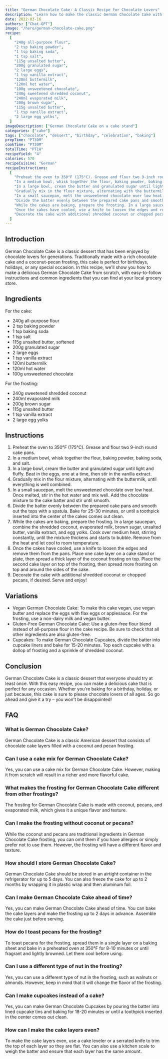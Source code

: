 ```yaml
---
title: "German Chocolate Cake: A Classic Recipe for Chocolate Lovers"
description: "Learn how to make the classic German Chocolate Cake with this easy-to-follow recipe. Perfect for chocolate lovers and special occasions!"
date: 2022-03-16
authors: ["Chat-GPT"]
image: "/hero/german-chocolate-cake.png"
recipe:
  [
    "240g all-purpose flour",
    "2 tsp baking powder",
    "1 tsp baking soda",
    "1 tsp salt",
    "115g unsalted butter",
    "200g granulated sugar",
    "2 large eggs",
    "1 tsp vanilla extract",
    "120ml buttermilk",
    "120ml hot water",
    "100g unsweetened chocolate",
    "240g sweetened shredded coconut",
    "240ml evaporated milk",
    "200g brown sugar",
    "115g unsalted butter",
    "1 tsp vanilla extract",
    "2 large egg yolks",
  ]
imageDescription: ["German Chocolate Cake on a cake stand"]
categories: ["cake"]
tags: ["chocolate", "dessert", "birthday", "celebration", "baking"]
prepTime: "PT30M"
cookTime: "PT30M"
totalTime: "PT1H"
recipeYield: "4"
calories: 570
recipeCuisine: "German"
recipeInstructions:
  [
    "Preheat the oven to 350°F (175°C). Grease and flour two 9-inch round cake pans.",
    "In a medium bowl, whisk together the flour, baking powder, baking soda, and salt.",
    "In a large bowl, cream the butter and granulated sugar until light and fluffy. Beat in the eggs, one at a time, then stir in the vanilla extract.",
    "Gradually mix in the flour mixture, alternating with the buttermilk, until everything is well combined.",
    "In a small saucepan, melt the unsweetened chocolate over low heat. Once melted, stir in the hot water and mix well. Add the chocolate mixture to the cake batter and stir until smooth.",
    "Divide the batter evenly between the prepared cake pans and smooth out the tops with a spatula. Bake for 25-30 minutes, or until a toothpick inserted into the center of the cakes comes out clean.",
    "While the cakes are baking, prepare the frosting. In a large saucepan, combine the shredded coconut, evaporated milk, brown sugar, unsalted butter, vanilla extract, and egg yolks. Cook over medium heat, stirring constantly, until the mixture thickens and starts to bubble. Remove from the heat and let cool to room temperature.",
    "Once the cakes have cooled, use a knife to loosen the edges and remove them from the pans. Place one cake layer on a cake stand or plate, then spread a thick layer of the coconut frosting on top. Place the second cake layer on top of the frosting, then spread more frosting on top and around the sides of the cake.",
    "Decorate the cake with additional shredded coconut or chopped pecans, if desired. Serve and enjoy!",
  ]
---
```


## Introduction

German Chocolate Cake is a classic dessert that has been enjoyed by chocolate lovers for generations. Traditionally made with a rich chocolate cake and a coconut-pecan frosting, this cake is perfect for birthdays, holidays, or any special occasion. In this recipe, we'll show you how to make a delicious German Chocolate Cake from scratch, with easy-to-follow instructions and common ingredients that you can find at your local grocery store.

## Ingredients

For the cake:

- 240g all-purpose flour
- 2 tsp baking powder
- 1 tsp baking soda
- 1 tsp salt
- 115g unsalted butter, softened
- 200g granulated sugar
- 2 large eggs
- 1 tsp vanilla extract
- 120ml buttermilk
- 120ml hot water
- 100g unsweetened chocolate

For the frosting:

- 240g sweetened shredded coconut
- 240ml evaporated milk
- 200g brown sugar
- 115g unsalted butter
- 1 tsp vanilla extract
- 2 large egg yolks

## Instructions

1. Preheat the oven to 350°F (175°C). Grease and flour two 9-inch round cake pans.
2. In a medium bowl, whisk together the flour, baking powder, baking soda, and salt.
3. In a large bowl, cream the butter and granulated sugar until light and fluffy. Beat in the eggs, one at a time, then stir in the vanilla extract.
4. Gradually mix in the flour mixture, alternating with the buttermilk, until everything is well combined.
5. In a small saucepan, melt the unsweetened chocolate over low heat. Once melted, stir in the hot water and mix well. Add the chocolate mixture to the cake batter and stir until smooth.
6. Divide the batter evenly between the prepared cake pans and smooth out the tops with a spatula. Bake for 25-30 minutes, or until a toothpick inserted into the center of the cakes comes out clean.
7. While the cakes are baking, prepare the frosting. In a large saucepan, combine the shredded coconut, evaporated milk, brown sugar, unsalted butter, vanilla extract, and egg yolks. Cook over medium heat, stirring constantly, until the mixture thickens and starts to bubble. Remove from the heat and let cool to room temperature.
8. Once the cakes have cooled, use a knife to loosen the edges and remove them from the pans. Place one cake layer on a cake stand or plate, then spread a thick layer of the coconut frosting on top. Place the second cake layer on top of the frosting, then spread more frosting on top and around the sides of the cake.
9. Decorate the cake with additional shredded coconut or chopped pecans, if desired. Serve and enjoy!

## Variations

- Vegan German Chocolate Cake: To make this cake vegan, use vegan butter and replace the eggs with flax eggs or applesauce. For the frosting, use a non-dairy milk and vegan butter.
- Gluten-Free German Chocolate Cake: Use a gluten-free flour blend instead of all-purpose flour in the cake recipe. Be sure to check that all other ingredients are also gluten-free.
- Cupcakes: To make German Chocolate Cupcakes, divide the batter into cupcake liners and bake for 15-20 minutes. Top each cupcake with a dollop of frosting and a sprinkle of shredded coconut.

## Conclusion

German Chocolate Cake is a classic dessert that everyone should try at least once. With this easy recipe, you can make a delicious cake that is perfect for any occasion. Whether you're baking for a birthday, holiday, or just because, this cake is sure to please chocolate lovers of all ages. So go ahead and give it a try – you won't be disappointed!

## FAQ

### What is German Chocolate Cake?

German Chocolate Cake is a classic American dessert that consists of chocolate cake layers filled with a coconut and pecan frosting.

### Can I use a cake mix for German Chocolate Cake?

Yes, you can use a cake mix for German Chocolate Cake. However, making it from scratch will result in a richer and more flavorful cake.

### What makes the frosting for German Chocolate Cake different from other frostings?

The frosting for German Chocolate Cake is made with coconut, pecans, and evaporated milk, which gives it a unique flavor and texture.

### Can I make the frosting without coconut or pecans?

While the coconut and pecans are traditional ingredients in German Chocolate Cake frosting, you can omit them if you have allergies or simply prefer not to use them. However, the frosting will have a different flavor and texture.

### How should I store German Chocolate Cake?

German Chocolate Cake should be stored in an airtight container in the refrigerator for up to 5 days. You can also freeze the cake for up to 2 months by wrapping it in plastic wrap and then aluminum foil.

### Can I make German Chocolate Cake ahead of time?

Yes, you can make German Chocolate Cake ahead of time. You can bake the cake layers and make the frosting up to 2 days in advance. Assemble the cake just before serving.

### How do I toast pecans for the frosting?

To toast pecans for the frosting, spread them in a single layer on a baking sheet and bake in a preheated oven at 350°F for 8-10 minutes or until fragrant and lightly browned. Let them cool before using.

### Can I use a different type of nut in the frosting?

Yes, you can use a different type of nut in the frosting, such as walnuts or almonds. However, keep in mind that it will change the flavor of the frosting.

### Can I make cupcakes instead of a cake?

Yes, you can make German Chocolate Cupcakes by pouring the batter into lined cupcake tins and baking for 18-20 minutes or until a toothpick inserted in the center comes out clean.

### How can I make the cake layers even?

To make the cake layers even, use a cake leveler or a serrated knife to trim the top of each layer so they are flat. You can also use a kitchen scale to weigh the batter and ensure that each layer has the same amount.
